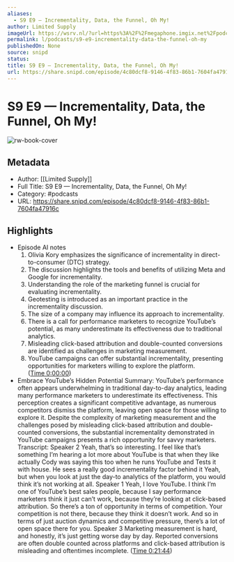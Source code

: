 ```yaml
---
aliases:
  - S9 E9 — Incrementality, Data, the Funnel, Oh My!
author: Limited Supply
imageUrl: https://wsrv.nl/?url=https%3A%2F%2Fmegaphone.imgix.net%2Fpodcasts%2F7d84a512-2a4a-11ee-8807-c37eac2953eb%2Fimage%2Fc27889278481567bc4e359812ca04402.jpg%3Fixlib%3Drails-4.3.1%26max-w%3D3000%26max-h%3D3000%26fit%3Dcrop%26auto%3Dformat%2Ccompress&w=100&h=100
permalink: l/podcasts/s9-e9-incrementality-data-the-funnel-oh-my
publishedOn: None
source: snipd
status: 
title: S9 E9 — Incrementality, Data, the Funnel, Oh My!
url: https://share.snipd.com/episode/4c80dcf8-9146-4f83-86b1-7604fa47916c
---
```

# S9 E9 — Incrementality, Data, the Funnel, Oh My!

![rw-book-cover](https://wsrv.nl/?url=https%3A%2F%2Fmegaphone.imgix.net%2Fpodcasts%2F7d84a512-2a4a-11ee-8807-c37eac2953eb%2Fimage%2Fc27889278481567bc4e359812ca04402.jpg%3Fixlib%3Drails-4.3.1%26max-w%3D3000%26max-h%3D3000%26fit%3Dcrop%26auto%3Dformat%2Ccompress&w=100&h=100)

## Metadata

- Author: [[Limited Supply]]
- Full Title: S9 E9 — Incrementality, Data, the Funnel, Oh My!
- Category: #podcasts
- URL: https://share.snipd.com/episode/4c80dcf8-9146-4f83-86b1-7604fa47916c

## Highlights

- Episode AI notes
  1. Olivia Kory emphasizes the significance of incrementality in direct-to-consumer (DTC) strategy.
  2. The discussion highlights the tools and benefits of utilizing Meta and Google for incrementality.
  3. Understanding the role of the marketing funnel is crucial for evaluating incrementality.
  4. Geotesting is introduced as an important practice in the incrementality discussion.
  5. The size of a company may influence its approach to incrementality.
  6. There is a call for performance marketers to recognize YouTube’s potential, as many underestimate its effectiveness due to traditional analytics.
  7. Misleading click-based attribution and double-counted conversions are identified as challenges in marketing measurement.
  8. YouTube campaigns can offer substantial incrementality, presenting opportunities for marketers willing to explore the platform. ([Time 0:00:00](https://share.snipd.com/episode-takeaways/707772bb-3143-400a-a352-11ddf87f6eb2))
- Embrace YouTube’s Hidden Potential
  Summary:
  YouTube’s performance often appears underwhelming in traditional day-to-day analytics, leading many performance marketers to underestimate its effectiveness.
  This perception creates a significant competitive advantage, as numerous competitors dismiss the platform, leaving open space for those willing to explore it. Despite the complexity of marketing measurement and the challenges posed by misleading click-based attribution and double-counted conversions, the substantial incrementality demonstrated in YouTube campaigns presents a rich opportunity for savvy marketers.
  Transcript:
  Speaker 2
  Yeah, that’s so interesting. I feel like that’s something I’m hearing a lot more about YouTube is that when they like actually Cody was saying this too when he runs YouTube and Tests it with house. He sees a really good incrementality factor behind it Yeah, but when you look at just the day-to analytics of the platform, you would think it’s not working at all.
  Speaker 1
  Yeah, I love YouTube. I think I’m one of YouTube’s best sales people, because I say performance marketers think it just can’t work, because they’re looking at click-based attribution. So there’s a ton of opportunity in terms of competition. Your competition is not there, because they think it doesn’t work. And so in terms of just auction dynamics and competitive pressure, there’s a lot of open space there for you.
  Speaker 3
  Marketing measurement is hard, and honestly, it’s just getting worse day by day. Reported conversions are often double counted across platforms and click-based attribution is misleading and oftentimes incomplete. ([Time 0:21:44](https://share.snipd.com/snip/07b11ec6-0b6c-417e-ab68-526ebbacafed))
